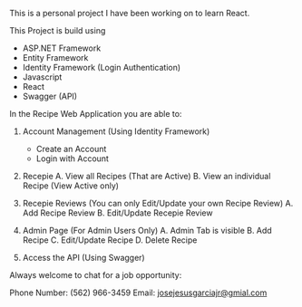 This is a personal project I have been working on to learn React.

This Project is build using 

  - ASP.NET Framework
  - Entity Framework
  - Identity Framework (Login Authentication)
  - Javascript
  - React
  - Swagger (API)

In the Recipe Web Application you are able to:

  1. Account Management (Using Identity Framework)
     - Create an Account
     - Login with Account

  3. Recepie
    A. View all Recipes (That are Active)
    B. View an individual Recipe (View Active only)

  4. Recepie Reviews (You can only Edit/Update your own Recipe Review)
    A. Add Recipe Review
    B. Edit/Update Recepie Review

  5. Admin Page (For Admin Users Only)
    A. Admin Tab is visible
    B. Add Recipe
    C. Edit/Update Recipe
    D. Delete Recipe

  6. Access the API (Using Swagger)

Always welcome to chat for a job opportunity: 

  Phone Number: (562) 966-3459
  Email: josejesusgarciajr@gmial.com
     
